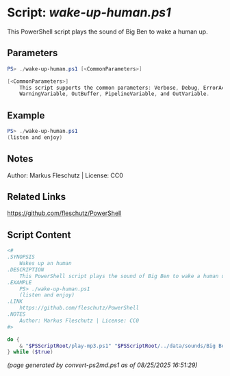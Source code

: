 Script: *wake-up-human.ps1*
========================

This PowerShell script plays the sound of Big Ben to wake a human up.

Parameters
----------
```powershell
PS> ./wake-up-human.ps1 [<CommonParameters>]

[<CommonParameters>]
    This script supports the common parameters: Verbose, Debug, ErrorAction, ErrorVariable, WarningAction, 
    WarningVariable, OutBuffer, PipelineVariable, and OutVariable.
```

Example
-------
```powershell
PS> ./wake-up-human.ps1
(listen and enjoy)

```

Notes
-----
Author: Markus Fleschutz | License: CC0

Related Links
-------------
https://github.com/fleschutz/PowerShell

Script Content
--------------
```powershell
<#
.SYNOPSIS
	Wakes up an human
.DESCRIPTION
	This PowerShell script plays the sound of Big Ben to wake a human up.
.EXAMPLE
	PS> ./wake-up-human.ps1
	(listen and enjoy)
.LINK
	https://github.com/fleschutz/PowerShell
.NOTES
	Author: Markus Fleschutz | License: CC0
#>

do {
	& "$PSScriptRoot/play-mp3.ps1" "$PSScriptRoot/../data/sounds/Big Ben.mp3"
} while ($true)

```

*(page generated by convert-ps2md.ps1 as of 08/25/2025 16:51:29)*
